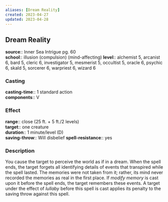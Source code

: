 ```yaml
---
aliases: [Dream Reality]
created: 2023-04-27
updated: 2023-04-28
---
```


## Dream Reality

**source**:: Inner Sea Intrigue pg. 60  
**school**:: illusion (compulsion) (mind-affecting)
**level**:: alchemist 5, arcanist 6, bard 5, cleric 6, investigator 5, mesmerist 5, occultist 5, oracle 6, psychic 6, skald 5, sorcerer 6, warpriest 6, wizard 6

### Casting

**casting-time**:: 1 standard action  
**components**:: V

### Effect

**range**:: close (25 ft. + 5 ft./2 levels)  
**target**:: one creature  
**duration**:: 1 minute/level (D)  
**saving-throw**:: Will disbelief
**spell-resistance**:: yes

### Description

You cause the target to perceive the world as if in a dream. When the spell ends, the target forgets all identifying details of events that transpired while the spell lasted. The memories were not taken from it; rather, its mind never recorded the memories as real in the first place. If *modify memory* is cast upon it before the spell ends, the target remembers these events. A target under the effect of *lullaby* before this spell is cast applies its penalty to the saving throw against this spell.
